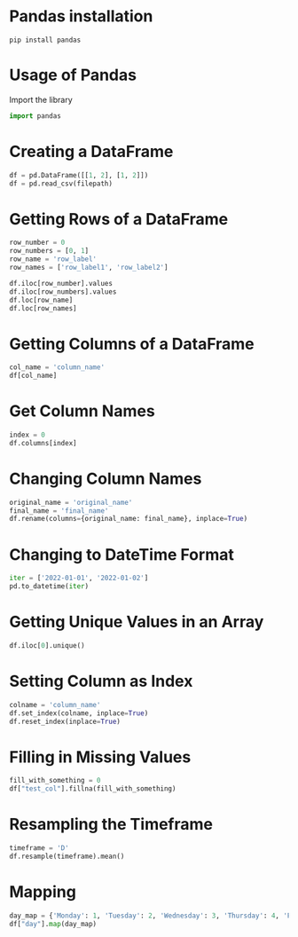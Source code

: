 # Pandas installation
``` shell
pip install pandas
```
# Usage of Pandas
Import the library
```python
import pandas
```

# Creating a DataFrame
```python
df = pd.DataFrame([[1, 2], [1, 2]])  
df = pd.read_csv(filepath)  
```

# Getting Rows of a DataFrame
```python
row_number = 0   
row_numbers = [0, 1]  
row_name = 'row_label'  
row_names = ['row_label1', 'row_label2']  

df.iloc[row_number].values  
df.iloc[row_numbers].values   
df.loc[row_name]  
df.loc[row_names]  
```
# Getting Columns of a DataFrame
```python
col_name = 'column_name'
df[col_name]
```

# Get Column Names
```python
index = 0
df.columns[index]
```

# Changing Column Names
```python 
original_name = 'original_name'
final_name = 'final_name'
df.rename(columns={original_name: final_name}, inplace=True)
```
# Changing to DateTime Format
```python
iter = ['2022-01-01', '2022-01-02']
pd.to_datetime(iter)
```
# Getting Unique Values in an Array
```python 
df.iloc[0].unique()
```
# Setting Column as Index
```python 
colname = 'column_name'
df.set_index(colname, inplace=True)
df.reset_index(inplace=True)
```
# Filling in Missing Values
```python
fill_with_something = 0
df["test_col"].fillna(fill_with_something)
```
# Resampling the Timeframe
```python
timeframe = 'D'
df.resample(timeframe).mean()
```
# Mapping
```python
day_map = {'Monday': 1, 'Tuesday': 2, 'Wednesday': 3, 'Thursday': 4, 'Friday': 5, 'Saturday': 6, 'Sunday': 7}
df["day"].map(day_map)
```

